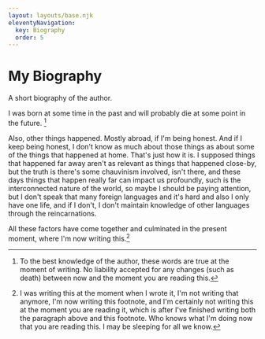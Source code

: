 ```yaml
---
layout: layouts/base.njk
eleventyNavigation:
  key: Biography
  order: 5
---
```


# My Biography

A short biography of the author.

I was born at some time in the past and will probably die at some point in the future. [^1]

Also, other things happened. Mostly abroad, if I'm being honest. And if I keep being honest, I don't know as much about those things as about some of the things that happened at home. That's just how it is. I supposed things that happened far away aren't as relevant as things that happened close-by, but the truth is there's some chauvinism involved, isn't there, and these days things that happen really far can impact us profoundly, such is the interconnected nature of the world, so maybe I should be paying attention, but I don't speak that many foreign languages and it's hard and also I only have one life, and if I don't, I don't maintain knowledge of other languages through the reincarnations.


All these factors have come together and culminated in the present moment, where I'm now writing this.[^2]

[^1]: To the best knowledge of the author, these words are true at the moment of writing. No liability accepted for any changes (such as death) between now and the moment you are reading this.

[^2]: I was writing this at the moment when I wrote it, I'm not writing that anymore, I'm now writing this footnote, and I'm certainly not writing this at the moment you are reading it, which is after I've finished writing both the paragraph above and this footnote. Who knows what I'm doing now that you are reading this. I may be sleeping for all we know.